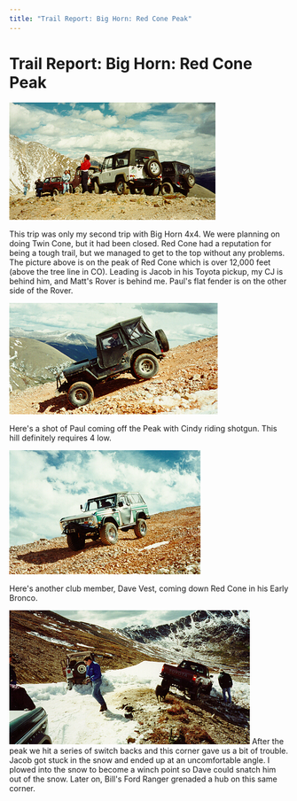 ```yaml
---
title: "Trail Report: Big Horn: Red Cone Peak"
---
```

# Trail Report: Big Horn: Red Cone Peak

![Big Horn 4x4](../../../img/terry/trail/bhrc1.jpg)

This trip was only my second trip with Big Horn 4x4. We were planning on doing Twin Cone, but it had been closed. Red Cone had a reputation for being a tough trail, but we managed to get to the top without any problems. The picture above is on the peak of Red Cone which is over 12,000 feet (above the tree line in CO). Leading is Jacob in his Toyota pickup, my CJ is behind him, and Matt's Rover is behind me. Paul's flat fender is on the other side of the Rover. 

![Paul's Flat Fender](../../../img/terry/trail/bhrc2.jpg)

Here's a shot of Paul coming off the Peak with Cindy riding shotgun. This hill definitely requires 4 low. 

![Dave's Early Bronco](../../../img/terry/trail/bhrc4.jpg)

Here's another club member, Dave Vest, coming down Red Cone in his Early Bronco. 

![Snow Bound](../../../img/terry/trail/bhrc3.jpg) After the peak we hit a series of switch backs and this corner gave us a bit of trouble. Jacob got stuck in the snow and ended up at an uncomfortable angle. I plowed into the snow to become a winch point so Dave could snatch him out of the snow. Later on, Bill's Ford Ranger grenaded a hub on this same corner.